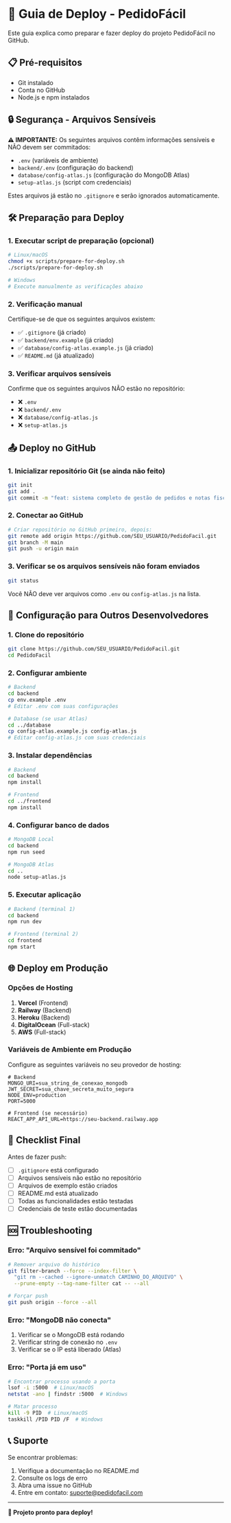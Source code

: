 # 🚀 Guia de Deploy - PedidoFácil

Este guia explica como preparar e fazer deploy do projeto PedidoFácil no GitHub.

## 📋 Pré-requisitos

- Git instalado
- Conta no GitHub
- Node.js e npm instalados

## 🔒 Segurança - Arquivos Sensíveis

**⚠️ IMPORTANTE:** Os seguintes arquivos contêm informações sensíveis e NÃO devem ser commitados:

- `.env` (variáveis de ambiente)
- `backend/.env` (configuração do backend)
- `database/config-atlas.js` (configuração do MongoDB Atlas)
- `setup-atlas.js` (script com credenciais)

Estes arquivos já estão no `.gitignore` e serão ignorados automaticamente.

## 🛠️ Preparação para Deploy

### 1. Executar script de preparação (opcional)

```bash
# Linux/macOS
chmod +x scripts/prepare-for-deploy.sh
./scripts/prepare-for-deploy.sh

# Windows
# Execute manualmente as verificações abaixo
```

### 2. Verificação manual

Certifique-se de que os seguintes arquivos existem:
- ✅ `.gitignore` (já criado)
- ✅ `backend/env.example` (já criado)
- ✅ `database/config-atlas.example.js` (já criado)
- ✅ `README.md` (já atualizado)

### 3. Verificar arquivos sensíveis

Confirme que os seguintes arquivos NÃO estão no repositório:
- ❌ `.env`
- ❌ `backend/.env`
- ❌ `database/config-atlas.js`
- ❌ `setup-atlas.js`

## 📤 Deploy no GitHub

### 1. Inicializar repositório Git (se ainda não feito)

```bash
git init
git add .
git commit -m "feat: sistema completo de gestão de pedidos e notas fiscais"
```

### 2. Conectar ao GitHub

```bash
# Criar repositório no GitHub primeiro, depois:
git remote add origin https://github.com/SEU_USUARIO/PedidoFacil.git
git branch -M main
git push -u origin main
```

### 3. Verificar se os arquivos sensíveis não foram enviados

```bash
git status
```

Você NÃO deve ver arquivos como `.env` ou `config-atlas.js` na lista.

## 🔧 Configuração para Outros Desenvolvedores

### 1. Clone do repositório

```bash
git clone https://github.com/SEU_USUARIO/PedidoFacil.git
cd PedidoFacil
```

### 2. Configurar ambiente

```bash
# Backend
cd backend
cp env.example .env
# Editar .env com suas configurações

# Database (se usar Atlas)
cd ../database
cp config-atlas.example.js config-atlas.js
# Editar config-atlas.js com suas credenciais
```

### 3. Instalar dependências

```bash
# Backend
cd backend
npm install

# Frontend
cd ../frontend
npm install
```

### 4. Configurar banco de dados

```bash
# MongoDB Local
cd backend
npm run seed

# MongoDB Atlas
cd ..
node setup-atlas.js
```

### 5. Executar aplicação

```bash
# Backend (terminal 1)
cd backend
npm run dev

# Frontend (terminal 2)
cd frontend
npm start
```

## 🌐 Deploy em Produção

### Opções de Hosting

1. **Vercel** (Frontend)
2. **Railway** (Backend)
3. **Heroku** (Backend)
4. **DigitalOcean** (Full-stack)
5. **AWS** (Full-stack)

### Variáveis de Ambiente em Produção

Configure as seguintes variáveis no seu provedor de hosting:

```env
# Backend
MONGO_URI=sua_string_de_conexao_mongodb
JWT_SECRET=sua_chave_secreta_muito_segura
NODE_ENV=production
PORT=5000

# Frontend (se necessário)
REACT_APP_API_URL=https://seu-backend.railway.app
```

## 📝 Checklist Final

Antes de fazer push:

- [ ] `.gitignore` está configurado
- [ ] Arquivos sensíveis não estão no repositório
- [ ] Arquivos de exemplo estão criados
- [ ] README.md está atualizado
- [ ] Todas as funcionalidades estão testadas
- [ ] Credenciais de teste estão documentadas

## 🆘 Troubleshooting

### Erro: "Arquivo sensível foi commitado"

```bash
# Remover arquivo do histórico
git filter-branch --force --index-filter \
  "git rm --cached --ignore-unmatch CAMINHO_DO_ARQUIVO" \
  --prune-empty --tag-name-filter cat -- --all

# Forçar push
git push origin --force --all
```

### Erro: "MongoDB não conecta"

1. Verificar se o MongoDB está rodando
2. Verificar string de conexão no `.env`
3. Verificar se o IP está liberado (Atlas)

### Erro: "Porta já em uso"

```bash
# Encontrar processo usando a porta
lsof -i :5000  # Linux/macOS
netstat -ano | findstr :5000  # Windows

# Matar processo
kill -9 PID  # Linux/macOS
taskkill /PID PID /F  # Windows
```

## 📞 Suporte

Se encontrar problemas:

1. Verifique a documentação no README.md
2. Consulte os logs de erro
3. Abra uma issue no GitHub
4. Entre em contato: suporte@pedidofacil.com

---

**🚀 Projeto pronto para deploy!** 